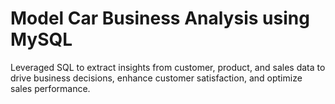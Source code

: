 # Model Car Business Analysis using MySQL
 Leveraged SQL to extract insights from customer, product, and sales data to drive business decisions, enhance customer satisfaction, and optimize sales performance.
